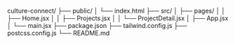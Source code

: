 culture-connect/
├── public/
│   └── index.html
├── src/
│   ├── pages/
│   │   ├── Home.jsx
│   │   ├── Projects.jsx
│   │   └── ProjectDetail.jsx
│   ├── App.jsx
│   └── main.jsx
├── package.json
├── tailwind.config.js
├── postcss.config.js
└── README.md
